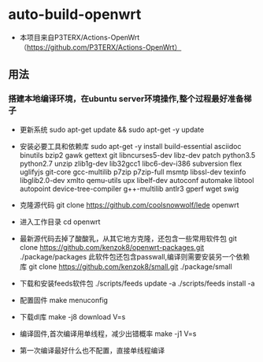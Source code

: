 # auto-build-openwrt
- 本项目来自P3TERX/Actions-OpenWrt（https://github.com/P3TERX/Actions-OpenWrt）

## 用法
### 搭建本地编译环境，在ubuntu server环境操作,整个过程最好准备梯子
- 更新系统 
  sudo apt-get update && sudo apt-get -y update 
  
- 安装必要工具和依赖库
  sudo apt-get -y install build-essential asciidoc binutils bzip2 gawk gettext git libncurses5-dev libz-dev patch python3.5 python2.7 unzip zlib1g-dev lib32gcc1 libc6-dev-i386 subversion flex uglifyjs git-core gcc-multilib p7zip p7zip-full msmtp libssl-dev texinfo libglib2.0-dev xmlto qemu-utils upx libelf-dev autoconf automake libtool autopoint device-tree-compiler g++-multilib antlr3 gperf wget swig
  
- 克隆源代码
  git clone https://github.com/coolsnowwolf/lede openwrt
  
- 进入工作目录
  cd openwrt
  
- 最新源代码去掉了酸酸乳，从其它地方克隆，还包含一些常用软件包
  git clone https://github.com/kenzok8/openwrt-packages.git ./package/packages
  此软件包还包含passwall,编译则需要安装另一个依赖库
  git clone https://github.com/kenzok8/small.git ./package/small
  
- 下载和安装feeds软件包
  ./scripts/feeds update -a
  ./scripts/feeds install -a
  
- 配置固件
  make menuconfig
  
- 下载dl库
  make -j8 download V=s
  
- 编译固件,首次编译用单线程，减少出错概率
  make -j1 V=s 
  
- 第一次编译最好什么也不配置，直接单线程编译
  
